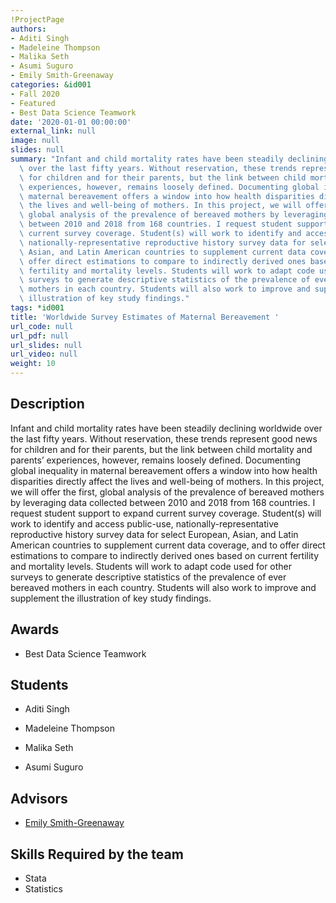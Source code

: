 ```yaml
---
!ProjectPage
authors:
- Aditi Singh
- Madeleine Thompson
- Malika Seth
- Asumi Suguro
- Emily Smith-Greenaway
categories: &id001
- Fall 2020
- Featured
- Best Data Science Teamwork
date: '2020-01-01 00:00:00'
external_link: null
image: null
slides: null
summary: "Infant and child mortality rates have been steadily declining worldwide\
  \ over the last fifty years. Without reservation, these trends represent good news\
  \ for children and for their parents, but the link between child mortality and parents\u2019\
  \ experiences, however, remains loosely defined. Documenting global inequality in\
  \ maternal bereavement offers a window into how health disparities directly affect\
  \ the lives and well-being of mothers. In this project, we will offer the first,\
  \ global analysis of the prevalence of bereaved mothers by leveraging data collected\
  \ between 2010 and 2018 from 168 countries. I request student support to expand\
  \ current survey coverage. Student(s) will work to identify and access public-use,\
  \ nationally-representative reproductive history survey data for select European,\
  \ Asian, and Latin American countries to supplement current data coverage, and to\
  \ offer direct estimations to compare to indirectly derived ones based on current\
  \ fertility and mortality levels. Students will work to adapt code used for other\
  \ surveys to generate descriptive statistics of the prevalence of ever bereaved\
  \ mothers in each country. Students will also work to improve and supplement the\
  \ illustration of key study findings."
tags: *id001
title: 'Worldwide Survey Estimates of Maternal Bereavement '
url_code: null
url_pdf: null
url_slides: null
url_video: null
weight: 10
---
```

## Description

Infant and child mortality rates have been steadily declining worldwide over the last fifty years. Without reservation, these trends represent good news for children and for their parents, but the link between child mortality and parents’ experiences, however, remains loosely defined. Documenting global inequality in maternal bereavement offers a window into how health disparities directly affect the lives and well-being of mothers. In this project, we will offer the first, global analysis of the prevalence of bereaved mothers by leveraging data collected between 2010 and 2018 from 168 countries. I request student support to expand current survey coverage. Student(s) will work to identify and access public-use, nationally-representative reproductive history survey data for select European, Asian, and Latin American countries to supplement current data coverage, and to offer direct estimations to compare to indirectly derived ones based on current fertility and mortality levels. Students will work to adapt code used for other surveys to generate descriptive statistics of the prevalence of ever bereaved mothers in each country. Students will also work to improve and supplement the illustration of key study findings.



## Awards
* Best Data Science Teamwork





## Students

* Aditi Singh

* Madeleine Thompson

* Malika Seth

* Asumi Suguro

## Advisors

* [Emily Smith-Greenaway](../../../author/emily-smithgreenaway)

## Skills Required by the team


* Stata
* Statistics